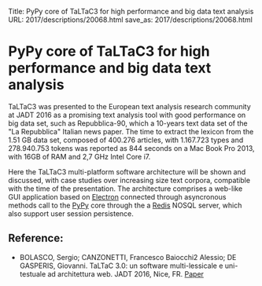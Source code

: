 Title: PyPy core of TaLTaC3 for high performance and big data text analysis 
URL: 2017/descriptions/20068.html
save_as: 2017/descriptions/20068.html

# PyPy core of TaLTaC3 for high performance and big data text analysis 

TaLTaC3 was presented to the European text analysis research community at JADT 2016 as a promising text analysis tool with good performance on big data set, such as Repubblica-90, which a 10-years text data set of the "La Repubblica" Italian news paper. The time to extract the lexicon from the 1.51 GB data set, composed of 400.276 articles, with 1.167.723 types and 278.940.753 tokens was reported as 844 seconds on a Mac Book Pro 2013, with 16GB of RAM and 2,7 GHz Intel Core i7.

Here the TaLTaC3 multi-platform software architecture will be shown and discussed, with case studies over increasing size text corpora, compatible with the time of the presentation. 
The architecture comprises a web-like GUI application based on [Electron](http://electron.atom.io) connected through asyncronous methods call to the [PyPy](http://www.pypy.org) core through the a [Redis](http://redis.io) NOSQL server, which also support user session persistence.

## Reference:

* BOLASCO, Sergio; CANZONETTI, Francesco Baiocchi2 Alessio; DE GASPERIS, Giovanni. TaLTaC 3.0: un software multi-lessicale e uni-testuale ad architettura web. JADT 2016, Nice, FR. [Paper](http://lexicometrica.univ-paris3.fr/jadt/jadt2016/01-ACTES/84097/84097.pdf)

